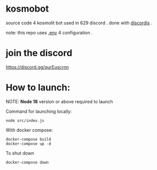 # kosmobot
source code 4 kosmolit bot used in 629 discord . done with [discordjs](https://discord.js.org/) .

note: this repo uses [.env](https://www.npmjs.com/package/dotenv) 4 configuration . 
# join the discord
https://discord.gg/qurEuscrnn






# How to launch:
NOTE:
**Node 18** version or above required to launch

Command for launching locally:
```
node src/index.js
```

With docker compose:

```
docker-compose build
docker-compose up -d
```

To shut down
```
docker-compose down
```
